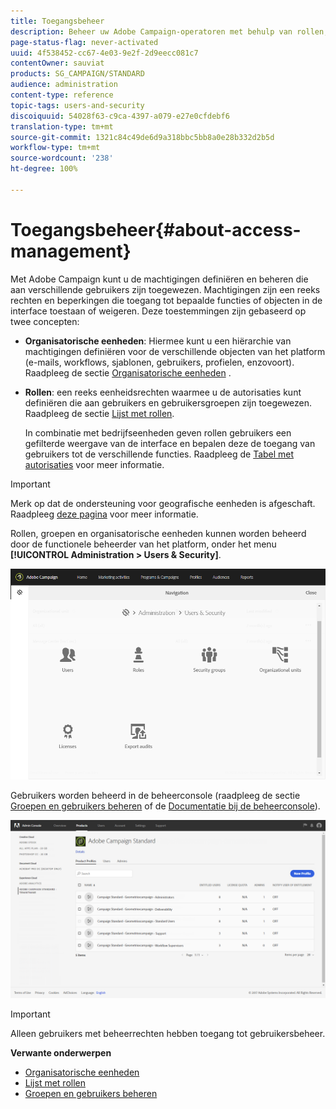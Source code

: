 ```yaml
---
title: Toegangsbeheer
description: Beheer uw Adobe Campaign-operatoren met behulp van rollen, groepen en organisatorische eenheden.
page-status-flag: never-activated
uuid: 4f538452-cc67-4e03-9e2f-2d9eecc081c7
contentOwner: sauviat
products: SG_CAMPAIGN/STANDARD
audience: administration
content-type: reference
topic-tags: users-and-security
discoiquuid: 54028f63-c9ca-4397-a079-e27e0cfdebf6
translation-type: tm+mt
source-git-commit: 1321c84c49de6d9a318bbc5bb8a0e28b332d2b5d
workflow-type: tm+mt
source-wordcount: '238'
ht-degree: 100%

---
```



# Toegangsbeheer{#about-access-management}

Met Adobe Campaign kunt u de machtigingen definiëren en beheren die aan verschillende gebruikers zijn toegewezen. Machtigingen zijn een reeks rechten en beperkingen die toegang tot bepaalde functies of objecten in de interface toestaan of weigeren. Deze toestemmingen zijn gebaseerd op twee concepten:

* **Organisatorische eenheden**: Hiermee kunt u een hiërarchie van machtigingen definiëren voor de verschillende objecten van het platform (e-mails, workflows, sjablonen, gebruikers, profielen, enzovoort). Raadpleeg de sectie [Organisatorische eenheden](../../administration/using/organizational-units.md) .
* **Rollen**: een reeks eenheidsrechten waarmee u de autorisaties kunt definiëren die aan gebruikers en gebruikersgroepen zijn toegewezen. Raadpleeg de sectie [Lijst met rollen](../../administration/using/list-of-roles.md).

   In combinatie met bedrijfseenheden geven rollen gebruikers een gefilterde weergave van de interface en bepalen deze de toegang van gebruikers tot de verschillende functies. Raadpleeg de [Tabel met autorisaties](https://docs.campaign.adobe.com/doc/standard/en/Technotes/AdobeCampaign-ACSRights.pdf) voor meer informatie.

>[!IMPORTANT]
>
>Merk op dat de ondersteuning voor geografische eenheden is afgeschaft. Raadpleeg [deze pagina](https://docs.adobe.com/content/help/nl-NL/campaign-standard/using/release-notes/deprecated-features.html) voor meer informatie.

Rollen, groepen en organisatorische eenheden kunnen worden beheerd door de functionele beheerder van het platform, onder het menu **[!UICONTROL Administration > Users & Security]**.

![](assets/user_management_1.png)

Gebruikers worden beheerd in de beheerconsole (raadpleeg de sectie [Groepen en gebruikers beheren](../../administration/using/managing-groups-and-users.md) of de [Documentatie bij de beheerconsole](https://helpx.adobe.com/enterprise/managing/user-guide.html)).

![](assets/user_management_6.png)

>[!IMPORTANT]
>
>Alleen gebruikers met beheerrechten hebben toegang tot gebruikersbeheer.

**Verwante onderwerpen**

* [Organisatorische eenheden](../../administration/using/organizational-units.md)
* [Lijst met rollen](../../administration/using/list-of-roles.md)
* [Groepen en gebruikers beheren](../../administration/using/managing-groups-and-users.md)

